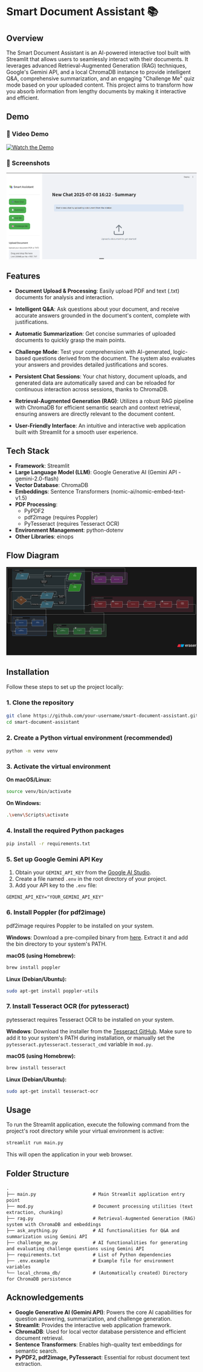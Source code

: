 # Smart Document Assistant 📚

## Overview

The Smart Document Assistant is an AI-powered interactive tool built with Streamlit that allows users to seamlessly interact with their documents. It leverages advanced Retrieval-Augmented Generation (RAG) techniques, Google's Gemini API, and a local ChromaDB instance to provide intelligent Q&A, comprehensive summarization, and an engaging "Challenge Me" quiz mode based on your uploaded content. This project aims to transform how you absorb information from lengthy documents by making it interactive and efficient.

## Demo

### 🎥 Video Demo
[![Watch the Demo](https://img.shields.io/badge/Watch%20Demo-Loom-FF6B6B?style=for-the-badge&logo=loom)](https://www.loom.com/share/123e7fe477b849898480e4038200c998?sid=7d9790e1-869b-4cf2-9224-978ae51e8b47)

### 📸 Screenshots
![Application Screenshot](image.png)

## Features

- **Document Upload & Processing**: Easily upload PDF and text (.txt) documents for analysis and interaction.

- **Intelligent Q&A**: Ask questions about your document, and receive accurate answers grounded in the document's content, complete with justifications.

- **Automatic Summarization**: Get concise summaries of uploaded documents to quickly grasp the main points.

- **Challenge Mode**: Test your comprehension with AI-generated, logic-based questions derived from the document. The system also evaluates your answers and provides detailed justifications and scores.

- **Persistent Chat Sessions**: Your chat history, document uploads, and generated data are automatically saved and can be reloaded for continuous interaction across sessions, thanks to ChromaDB.

- **Retrieval-Augmented Generation (RAG)**: Utilizes a robust RAG pipeline with ChromaDB for efficient semantic search and context retrieval, ensuring answers are directly relevant to the document content.

- **User-Friendly Interface**: An intuitive and interactive web application built with Streamlit for a smooth user experience.



## Tech Stack

- **Framework**: Streamlit
- **Large Language Model (LLM)**: Google Generative AI (Gemini API - gemini-2.0-flash)
- **Vector Database**: ChromaDB
- **Embeddings**: Sentence Transformers (nomic-ai/nomic-embed-text-v1.5)
- **PDF Processing**:
  - PyPDF2
  - pdf2image (requires Poppler)
  - PyTesseract (requires Tesseract OCR)
- **Environment Management**: python-dotenv
- **Other Libraries**: einops

## Flow Diagram
![Application Flow Diagram](Smart-Assistant-Flow-Diagram.svg)

## Installation

Follow these steps to set up the project locally:

### 1. Clone the repository

```bash
git clone https://github.com/your-username/smart-document-assistant.git
cd smart-document-assistant
```

### 2. Create a Python virtual environment (recommended)

```bash
python -m venv venv
```

### 3. Activate the virtual environment

**On macOS/Linux:**
```bash
source venv/bin/activate
```

**On Windows:**
```bash
.\venv\Scripts\activate
```

### 4. Install the required Python packages

```bash
pip install -r requirements.txt
```

### 5. Set up Google Gemini API Key

1. Obtain your `GEMINI_API_KEY` from the [Google AI Studio](https://aistudio.google.com/).
2. Create a file named `.env` in the root directory of your project.
3. Add your API key to the `.env` file:

```env
GEMINI_API_KEY="YOUR_GEMINI_API_KEY"
```

### 6. Install Poppler (for pdf2image)

pdf2image requires Poppler to be installed on your system.

**Windows**: Download a pre-compiled binary from [here](https://blog.alivate.com.au/poppler-windows/). Extract it and add the bin directory to your system's PATH.

**macOS (using Homebrew):**
```bash
brew install poppler
```

**Linux (Debian/Ubuntu):**
```bash
sudo apt-get install poppler-utils
```

### 7. Install Tesseract OCR (for pytesseract)

pytesseract requires Tesseract OCR to be installed on your system.

**Windows**: Download the installer from the [Tesseract GitHub](https://github.com/UB-Mannheim/tesseract/wiki). Make sure to add it to your system's PATH during installation, or manually set the `pytesseract.pytesseract.tesseract_cmd` variable in `mod.py`.

**macOS (using Homebrew):**
```bash
brew install tesseract
```

**Linux (Debian/Ubuntu):**
```bash
sudo apt-get install tesseract-ocr
```

## Usage

To run the Streamlit application, execute the following command from the project's root directory while your virtual environment is active:

```bash
streamlit run main.py
```

This will open the application in your web browser.

## Folder Structure

```
.
├── main.py                     # Main Streamlit application entry point
├── mod.py                      # Document processing utilities (text extraction, chunking)
├── rag.py                      # Retrieval-Augmented Generation (RAG) system with ChromaDB and embeddings
├── ask_anything.py             # AI functionalities for Q&A and summarization using Gemini API
├── challenge_me.py             # AI functionalities for generating and evaluating challenge questions using Gemini API
├── requirements.txt            # List of Python dependencies
├── .env.example                # Example file for environment variables
└── local_chroma_db/            # (Automatically created) Directory for ChromaDB persistence
```



## Acknowledgements

- **Google Generative AI (Gemini API)**: Powers the core AI capabilities for question answering, summarization, and challenge generation.
- **Streamlit**: Provides the interactive web application framework.
- **ChromaDB**: Used for local vector database persistence and efficient document retrieval.
- **Sentence Transformers**: Enables high-quality text embeddings for semantic search.
- **PyPDF2, pdf2image, PyTesseract**: Essential for robust document text extraction.
